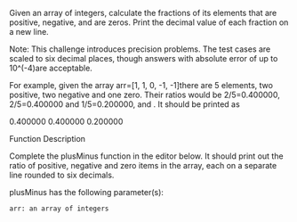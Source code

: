 Given an array of integers, calculate the fractions of its elements that are positive, negative, and are zeros. Print the decimal value of each fraction on a new line.

Note: This challenge introduces precision problems. The test cases are scaled to six decimal places, though answers with absolute error of up to 10^(-4)are acceptable.

For example, given the array arr=[1, 1, 0, -1, -1]there are 5 elements, two positive, two negative and one zero. Their ratios would be 2/5=0.400000, 2/5=0.400000 and 1/5=0.200000, and . It should be printed as

0.400000
0.400000
0.200000

Function Description

Complete the plusMinus function in the editor below. It should print out the ratio of positive, negative and zero items in the array, each on a separate line rounded to six decimals.

plusMinus has the following parameter(s):

    arr: an array of integers
